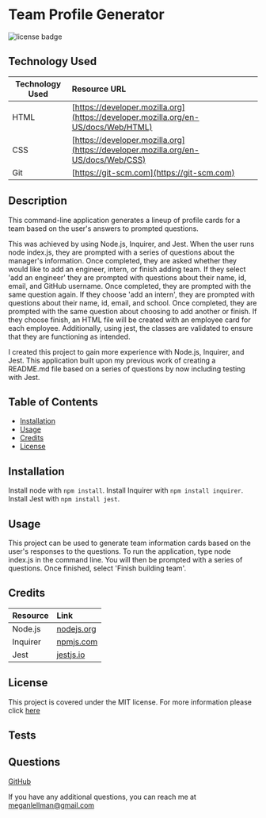 # Team Profile Generator
![license badge](https://img.shields.io/static/v1?label=license&message=MIT&color=blue)

## Technology Used

| Technology Used | Resource URL |
| --------- | :--------- |
| HTML | [https://developer.mozilla.org](https://developer.mozilla.org/en-US/docs/Web/HTML) |
| CSS    | [https://developer.mozilla.org](https://developer.mozilla.org/en-US/docs/Web/CSS)  |
| Git   |  [https://git-scm.com](https://git-scm.com)  |


## Description
    
This command-line application generates a lineup of profile cards for a team based on the user's answers to prompted questions.

This was achieved by using Node.js, Inquirer, and Jest. When the user runs node index.js, they are prompted with a series of questions about the manager's information. Once completed, they are asked whether they would like to add an engineer, intern, or finish adding team. If they select 'add an engineer' they are prompted with questions about their name, id, email, and GitHub username. Once completed, they are prompted with the same question again. If they choose 'add an intern', they are prompted with questions about their name, id, email, and school. Once completed, they are prompted with the same question about choosing to add another or finish. If they choose finish, an HTML file will be created with an employee card for each employee. Additionally, using jest, the classes are validated to ensure that they are functioning as intended.

I created this project to gain more experience with Node.js, Inquirer, and Jest. This application built upon my previous work of creating a README.md file based on a series of questions by now including testing with Jest.

## Table of Contents

- [Installation](#installation)
- [Usage](#usage)
- [Credits](#credits)
- [License](#license)

## Installation
    
Install node with `npm install`. Install Inquirer with `npm install inquirer`. Install Jest with `npm install jest`.
    
## Usage
  
This project can be used to generate team information cards based on the user's responses to the questions. To run the application, type node index.js in the command line. You will then be prompted with a series of questions. Once finished, select 'Finish building team'.
    
## Credits

| Resource | Link |
| -------| :-------|
| Node.js | [nodejs.org](https://nodejs.org/docs/latest-v16.x/api/) |
| Inquirer | [npmjs.com](https://www.npmjs.com/package/inquirer) |
| Jest | [jestjs.io](https://jestjs.io/docs/getting-started) |

    
## License
  
  This project is covered under the MIT license. For more information please click [here](https://choosealicense.com/)

## Tests


## Questions

[GitHub](github.com/megellman)

If you have any additional questions, you can reach me at meganlellman@gmail.com
